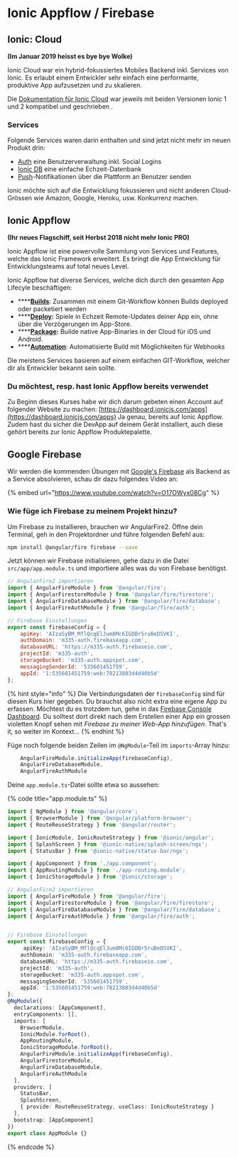 # Ionic Appflow / Firebase

## Ionic: Cloud

**\(Im Januar 2019 heisst es bye bye Wolke\)**

Ionic Cloud war ein hybrid-fokussiertes Mobiles Backend inkl. Services von Ionic. Es erlaubt einem Entwickler sehr einfach eine performante, produktive App aufzusetzen und zu skalieren.

Die [Dokumentation für Ionic Cloud](http://docs.ionic.io/) war jeweils mit beiden Versionen Ionic 1 und 2 kompatibel und geschrieben .

### Services

Folgende Services waren darin enthalten und sind jetzt nicht mehr im neuen Produkt drin:

* [Auth](http://docs.ionic.io/services/auth/) eine Benutzerverwaltung inkl. Social Logins
* [Ionic DB](http://docs.ionic.io/services/database/) eine einfache Echzeit-Datenbank
* [Push](http://docs.ionic.io/services/push/)-Notifikationen über die Plattform an Benutzer senden

Ionic möchte sich auf die Entwicklung fokussieren und nicht anderen Cloud-Grössen wie Amazon, Google, Heroku, usw. Konkurrenz machen.

## Ionic Appflow

**\(Ihr neues Flagschiff, seit Herbst 2018 nicht mehr Ionic PRO\)**

Ionic Appflow ist eine powervolle Sammlung von Services und Features, welche das Ionic Framework erweitert. Es bringt die App Entwicklung für Entwicklungsteams auf total neues Level.

Ionic Appflow hat diverse Services, welche dich durch den gesamten App Lifecyle beschäftigen:

* \*\*\*\*[**Builds**](https://ionicframework.com/docs/appflow/builds/#builds): Zusammen mit einem Git-Workflow können Builds deployed oder packetiert werden
* \*\*\*\*[**Deploy**](https://ionicframework.com/docs/appflow/deploy/)**:** Spiele in Echzeit Remote-Updates deiner App ein, ohne über die Verzögerungen im App-Store.
* \*\*\*\*[**Package**](https://ionicframework.com/docs/appflow/package/)**:** Builde native App-Binaries in der Cloud für iOS und Android.
* \*\*\*\*[**Automation**](https://ionicframework.com/docs/appflow/automation/): Automatisierte Build mit Möglichkeiten für Webhooks

Die meistens Services basieren auf einem einfachen GIT-Workflow, welcher dir als Entwickler bekannt sein sollte.

### Du möchtest, resp. hast Ionic Appflow bereits verwendet

Zu Beginn dieses Kurses habe wir dich darum gebeten einen Account auf folgender Website zu machen: [https://dashboard.ionicjs.com/apps](https://dashboard.ionicjs.com/apps) Ja genau, bereits auf Ionic Appflow. Zudem hast du sicher die DevApp auf deinem Gerät installiert, auch diese gehört bereits zur Ionic Appflow Produktepalette.

## Google Firebase

Wir werden die kommenden Übungen mit [Google's Firebase](https://firebase.google.com/) als Backend as a Service absolvieren, schau dir dazu folgendes Video an:

{% embed url="https://www.youtube.com/watch?v=O17OWyx08Cg" %}

### Wie füge ich Firebase zu meinem Projekt hinzu?

Um Firebase zu installieren, brauchen wir AngularFire2. Öffne dein Terminal, geh in den Projektordner und führe folgenden Befehl aus:

```bash
npm install @angular/fire firebase --save
```

Jetzt können wir Firebase initialisieren, gehe dazu in die Datei `src/app/app.module.ts` und importiere alles was du von Firebase benötigst.

```javascript
// AngularFire2 importieren
import { AngularFireModule } from '@angular/fire';
import { AngularFirestoreModule } from '@angular/fire/firestore';
import { AngularFireDatabaseModule } from '@angular/fire/database';
import { AngularFireAuthModule } from '@angular/fire/auth';

// Firebase Einstellungen 
export const firebaseConfig = {
    apiKey: 'AIzaSyBM_MflQcqElJum8Mc6IGDBr5ruBeDSVKI',
    authDomain: 'm335-auth.firebaseapp.com',
    databaseURL: 'https://m335-auth.firebaseio.com',
    projectId: 'm335-auth',
    storageBucket: 'm335-auth.appspot.com',
    messagingSenderId: '535601451759',
    appId: '1:535601451759:web:78213803d4d40b5d'
};
```

{% hint style="info" %}
Die Verbindungsdaten der `firebaseConfig` sind für diesen Kurs hier gegeben. Du brauchst also nicht extra eine eigene App zu erfassen. Möchtest du es trotzdem tun, gehe in das [Firebase Console Dashboard](https://console.firebase.google.com). Du solltest dort direkt nach dem Erstellen einer App ein grossen violetten Knopf sehen mit _Firebase zu meiner Web-App hinzufügen_. That's it, so weiter im Kontext...
{% endhint %}

Füge noch folgende beiden Zeilen im `@NgModule`-Teil im `imports`-Array hinzu:

```javascript
    AngularFireModule.initializeApp(firebaseConfig),
    AngularFireDatabaseModule,
    AngularFireAuthModule
```

Deine `app.module.ts`-Datei sollte etwa so aussehen:

{% code title="app.module.ts" %}
```typescript
import { NgModule } from '@angular/core';
import { BrowserModule } from '@angular/platform-browser';
import { RouteReuseStrategy } from '@angular/router';

import { IonicModule, IonicRouteStrategy } from '@ionic/angular';
import { SplashScreen } from '@ionic-native/splash-screen/ngx';
import { StatusBar } from '@ionic-native/status-bar/ngx';

import { AppComponent } from './app.component';
import { AppRoutingModule } from './app-routing.module';
import { IonicStorageModule } from '@ionic/storage';

// AngularFire2 importieren
import { AngularFireModule } from '@angular/fire';
import { AngularFirestoreModule } from '@angular/fire/firestore';
import { AngularFireDatabaseModule } from '@angular/fire/database';
import { AngularFireAuthModule } from '@angular/fire/auth';


// Firebase Einstellungen 
export const firebaseConfig = {
     apiKey: 'AIzaSyBM_MflQcqElJum8Mc6IGDBr5ruBeDSVKI',
    authDomain: 'm335-auth.firebaseapp.com',
    databaseURL: 'https://m335-auth.firebaseio.com',
    projectId: 'm335-auth',
    storageBucket: 'm335-auth.appspot.com',
    messagingSenderId: '535601451759',
    appId: '1:535601451759:web:78213803d4d40b5d'
};
@NgModule({
  declarations: [AppComponent],
  entryComponents: [],
  imports: [
    BrowserModule,
    IonicModule.forRoot(),
    AppRoutingModule,
    IonicStorageModule.forRoot(),
    AngularFireModule.initializeApp(firebaseConfig),
    AngularFirestoreModule,
    AngularFireDatabaseModule,
    AngularFireAuthModule
  ],
  providers: [
    StatusBar,
    SplashScreen,
    { provide: RouteReuseStrategy, useClass: IonicRouteStrategy }
  ],
  bootstrap: [AppComponent]
})
export class AppModule {}

```
{% endcode %}

### 


